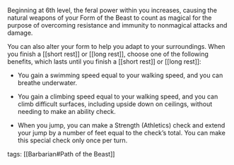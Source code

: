 Beginning at 6th level, the feral power within you increases, causing the natural weapons of your Form of the Beast to count as magical for the purpose of overcoming resistance and immunity to nonmagical attacks and damage.

You can also alter your form to help you adapt to your surroundings. When you finish a [[short rest]] or [[long rest]], choose one of the following benefits, which lasts until you finish a [[short rest]] or [[long rest]]:

-   You gain a swimming speed equal to your walking speed, and you can breathe underwater.

-   You gain a climbing speed equal to your walking speed, and you can climb difficult surfaces, including upside down on ceilings, without needing to make an ability check.

-   When you jump, you can make a Strength (Athletics) check and extend your jump by a number of feet equal to the check’s total. You can make this special check only once per turn.

tags: [[Barbarian#Path of the Beast]]